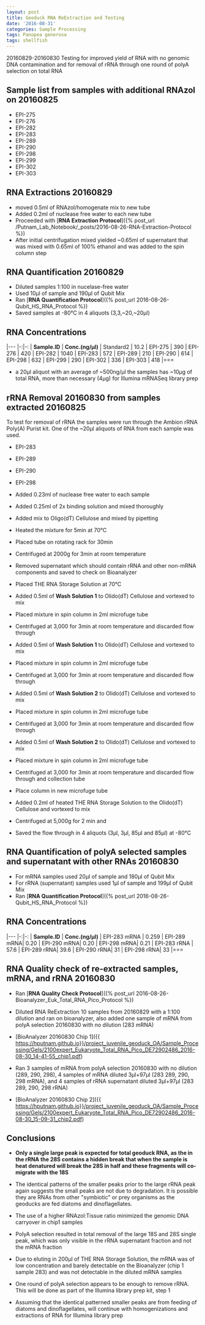 ```yaml
---
layout: post
title: Geoduck RNA ReExtraction and Testing
date: '2016-08-31'
categories: Sample Processing
tags: Panopea generosa
tags: shellfish
---
```


20160829-20160830 Testing for improved yield of RNA with no genomic DNA contamination and for removal of rRNA through one round of polyA selection on total RNA

## Sample list from samples with additional RNAzol on 20160825   
* EPI-275
* EPI-276 
* EPI-282
* EPI-283
* EPI-289
* EPI-290
* EPI-298
* EPI-299
* EPI-302
* EPI-303
   

## RNA Extractions 20160829
* moved 0.5ml of RNAzol/homogenate mix to new tube
* Added 0.2ml of nuclease free water to each new tube
* Proceeded with [**RNA Extraction Protocol**]({% post_url /Putnam_Lab_Notebook/_posts/2016-08-26-RNA-Extraction-Protocol %})
* After initial centrifugation mixed yielded ~0.65ml of supernatant that was mixed with 0.65ml of 100% ethanol and was added to the spin column step

## RNA Quantification 20160829
* Diluted samples 1:100 in nucelase-free water
* Used 10µl of sample and 190µl of Qubit Mix
* Ran [**RNA Quantification Protocol**]({% post_url 2016-08-26-Qubit_HS_RNA_Protocol %})
* Saved samples at -80°C in 4 aliquots (3,3,~20,~20µl)

## RNA Concentrations

|---
|-:|-:
| **Sample.ID** | **Conc.(ng/µl)** 
| Standard2 | 10.2
| EPI-275 | 390 
| EPI-276 | 420 
| EPI-282 | 1040 
| EPI-283 | 572 
| EPI-289 | 210 
| EPI-290 | 614 
| EPI-298 | 632 
| EPI-299 | 290 
| EPI-302 | 336 
| EPI-303 | 418 
|===

* a 20µl aliquot with an average of ~500ng/µl the samples has ~10µg of total RNA, more than necessary (4µg) for Illumina mRNASeq library prep

## rRNA Removal 20160830 from samples extracted 20160825
To test for removal of rRNA the samples were run through the Ambion rRNA Poly(A) Purist kit. One of the ~20µl aliquots of RNA from each sample was used. 

* EPI-283
* EPI-289
* EPI-290
* EPI-298

* Added 0.23ml of nuclease free water to each sample
* Added 0.25ml of 2x binding solution and mixed thoroughly
* Added mix to Oligo(dT) Cellulose and mixed by pipetting
* Heated the mixture  for 5min at 70°C
* Placed tube on rotating rack for 30min
* Centrifuged at 2000g for 3min at room temperature
* Removed supernatant which should contain rRNA and other non-mRNA components and saved to check on Bioanalyzer
* Placed THE RNA Storage Solution at 70°C 
* Added 0.5ml of **Wash Solution 1** to Olido(dT) Cellulose and vortexed to mix
* Placed mixture in spin column in 2ml microfuge tube
* Centrifuged at 3,000 for 3min at room temperature and discarded flow through
* Added 0.5ml of **Wash Solution 1** to Olido(dT) Cellulose and vortexed to mix
* Placed mixture in spin column in 2ml microfuge tube
* Centrifuged at 3,000 for 3min at room temperature and discarded flow through
* Added 0.5ml of **Wash Solution 2** to Olido(dT) Cellulose and vortexed to mix
* Placed mixture in spin column in 2ml microfuge tube
* Centrifuged at 3,000 for 3min at room temperature and discarded flow through
* Added 0.5ml of **Wash Solution 2** to Olido(dT) Cellulose and vortexed to mix
* Placed mixture in spin column in 2ml microfuge tube
* Centrifuged at 3,000 for 3min at room temperature and discarded flow through and collection tube
* Place column in new microfuge tube
* Added 0.2ml of heated THE RNA Storage Solution to the Olido(dT) Cellulose and vortexed to mix
* Centrifuged at 5,000g for 2 min and 
* Saved the flow through in 4 aliquots (3µl, 3µl, 85µl and 85µl) at -80°C

## RNA Quantification of polyA selected samples and supernatant with other RNAs 20160830
* For mRNA samples used 20µl of sample and 180µl of Qubit Mix
* For rRNA (supernatant) samples used 1µl of sample and 199µl of Qubit Mix
* Ran [**RNA Quantification Protocol**]({% post_url 2016-08-26-Qubit_HS_RNA_Protocol %})

## RNA Concentrations

|---
|-:|-:
| **Sample.ID** | **Conc.(ng/µl)** 
| EPI-283 mRNA | 0.259 
| EPI-289 mRNA| 0.20 
| EPI-290 mRNA| 0.20 
| EPI-298 mRNA| 0.21 
| EPI-283 rRNA | 57.6 
| EPI-289 rRNA| 39.6 
| EPI-290 rRNA| 31 
| EPI-298 rRNA| 33 
|===


## RNA Quality check of re-extracted samples, mRNA, and rRNA 20160830
* Ran [**RNA Quality Check Protocol**]({% post_url 2016-08-26-Bioanalyzer_Euk_Total_RNA_Pico_Protocol %})

* Diluted RNA ReExtraction 10 samples from 20160829 with a 1:100 dilution and ran on bioanalyzer, also added one sample of mRNA from polyA selection 20160830 with no dilution (283 mRNA)
* [BioAnalyzer 20160830 Chip 1]({{ https://hputnam.github.io}}/project_juvenile_geoduck_OA/Sample_Processing/Gels/2100expert_Eukaryote_Total_RNA_Pico_DE72902486_2016-08-30_14-41-55_chip1.pdf)

* Ran 3 samples of mRNA from polyA selection 20160830 with no dilution (289, 290, 298), 4 samples of mRNA diluted 3µl+97µl (283 289, 290, 298 mRNA), and 4 samples of rRNA supernatant diluted 3µl+97µl (283 289, 290, 298 rRNA)
* [BioAnalyzer 20160830 Chip 2]({{ https://hputnam.github.io}}/project_juvenile_geoduck_OA/Sample_Processing/Gels/2100expert_Eukaryote_Total_RNA_Pico_DE72902486_2016-08-30_15-09-31_chip2.pdf)


## Conclusions
* **Only a single large peak is expected for total geoduck RNA, as the in the rRNA the 28S contains a hidden break that when the sample is heat denatured will break the 28S in half and these fragments will co-migrate with the 18S** 
* The identical patterns of the smaller peaks prior to the large rRNA peak again suggests the small peaks are not due to degradation. It is possible they are RNAs from other "symbiotic" or prey organisms as the geoducks are fed diatoms and dinoflagellates. 
* The use of a higher RNAzol:Tissue ratio minimized the genomic DNA carryover in chip1 samples
* PolyA selection resulted in total removal of the large 18S and 28S single peak, which was only visible in the rRNA supernatant fraction and not the mRNA fraction
* Due to eluting in 200µl of THE RNA Storage Solution, the mRNA was of low concentration and barely detectable on the Bioanalyzer (chip 1 sample 283) and was not detectable in the diluted mRNA samples
* One round of polyA selection appears to be enough to remove rRNA. This will be done as part of the Illumina library prep kit, step 1

* Assuming that the identical patterned smaller peaks are from feeding of diatoms and dinoflagellates, will continue with homogenizations and extractions of RNA for Illumina library prep